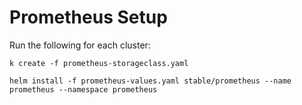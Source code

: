 # Prometheus Setup 

Run the following for each cluster: 

```
k create -f prometheus-storageclass.yaml 
```

```
helm install -f prometheus-values.yaml stable/prometheus --name prometheus --namespace prometheus
```
